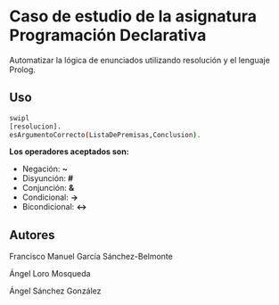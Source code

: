 # Caso de estudio de la asignatura Programación Declarativa
Automatizar la lógica de enunciados utilizando resolución y el lenguaje Prolog.

## Uso

```sh
swipl
[resolucion].
esArgumentoCorrecto(ListaDePremisas,Conclusion).
```
**Los operadores aceptados son:**

- Negación: **~**
- Disyunción: **#**
- Conjunción: **&**
- Condicional: **->**
- Bicondicional: **<->**

## Autores

Francisco Manuel García Sánchez-Belmonte

Ángel Loro Mosqueda

Ángel Sánchez González
